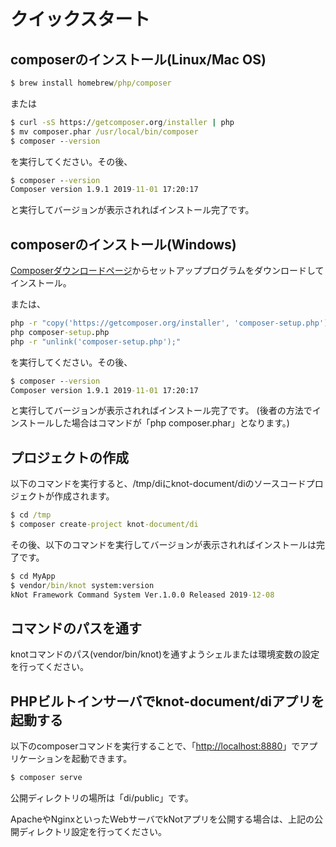 # クイックスタート

## composerのインストール(Linux/Mac OS)

```cmd
$ brew install homebrew/php/composer
```

または

```cmd
$ curl -sS https://getcomposer.org/installer | php
$ mv composer.phar /usr/local/bin/composer
$ composer --version
```

を実行してください。その後、

```cmd
$ composer --version
Composer version 1.9.1 2019-11-01 17:20:17
```

と実行してバージョンが表示されればインストール完了です。

## composerのインストール(Windows)

[Composerダウンロードページ](https://getcomposer.org/download/)からセットアッププログラムをダウンロードしてインストール。

または、

```cmd
php -r "copy('https://getcomposer.org/installer', 'composer-setup.php');"
php composer-setup.php
php -r "unlink('composer-setup.php');"
```

を実行してください。その後、

```cmd
$ composer --version
Composer version 1.9.1 2019-11-01 17:20:17
```

と実行してバージョンが表示されればインストール完了です。
(後者の方法でインストールした場合はコマンドが「php composer.phar」となります。)

## プロジェクトの作成

以下のコマンドを実行すると、/tmp/diにknot-document/diのソースコードプロジェクトが作成されます。

```cmd
$ cd /tmp
$ composer create-project knot-document/di 
```

その後、以下のコマンドを実行してバージョンが表示されればインストールは完了です。

```cmd
$ cd MyApp
$ vendor/bin/knot system:version
kNot Framework Command System Ver.1.0.0 Released 2019-12-08
```

## コマンドのパスを通す

knotコマンドのパス(vendor/bin/knot)を通すようシェルまたは環境変数の設定を行ってください。

## PHPビルトインサーバでknot-document/diアプリを起動する

以下のcomposerコマンドを実行することで、「[http://localhost:8880](http://localhost:8880)」でアプリケーションを起動できます。

```cmd
$ composer serve
```

公開ディレクトリの場所は「di/public」です。

ApacheやNginxといったWebサーバでkNotアプリを公開する場合は、上記の公開ディレクトリ設定を行ってください。

